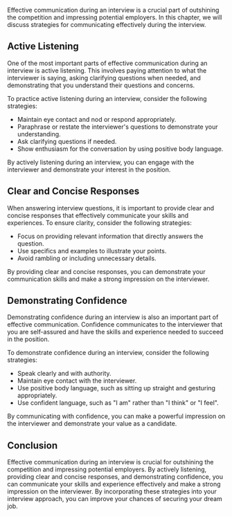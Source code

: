 
Effective communication during an interview is a crucial part of outshining the competition and impressing potential employers. In this chapter, we will discuss strategies for communicating effectively during the interview.

Active Listening
----------------

One of the most important parts of effective communication during an interview is active listening. This involves paying attention to what the interviewer is saying, asking clarifying questions when needed, and demonstrating that you understand their questions and concerns.

To practice active listening during an interview, consider the following strategies:

* Maintain eye contact and nod or respond appropriately.
* Paraphrase or restate the interviewer's questions to demonstrate your understanding.
* Ask clarifying questions if needed.
* Show enthusiasm for the conversation by using positive body language.

By actively listening during an interview, you can engage with the interviewer and demonstrate your interest in the position.

Clear and Concise Responses
---------------------------

When answering interview questions, it is important to provide clear and concise responses that effectively communicate your skills and experiences. To ensure clarity, consider the following strategies:

* Focus on providing relevant information that directly answers the question.
* Use specifics and examples to illustrate your points.
* Avoid rambling or including unnecessary details.

By providing clear and concise responses, you can demonstrate your communication skills and make a strong impression on the interviewer.

Demonstrating Confidence
------------------------

Demonstrating confidence during an interview is also an important part of effective communication. Confidence communicates to the interviewer that you are self-assured and have the skills and experience needed to succeed in the position.

To demonstrate confidence during an interview, consider the following strategies:

* Speak clearly and with authority.
* Maintain eye contact with the interviewer.
* Use positive body language, such as sitting up straight and gesturing appropriately.
* Use confident language, such as "I am" rather than "I think" or "I feel".

By communicating with confidence, you can make a powerful impression on the interviewer and demonstrate your value as a candidate.

Conclusion
----------

Effective communication during an interview is crucial for outshining the competition and impressing potential employers. By actively listening, providing clear and concise responses, and demonstrating confidence, you can communicate your skills and experience effectively and make a strong impression on the interviewer. By incorporating these strategies into your interview approach, you can improve your chances of securing your dream job.
